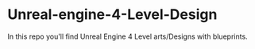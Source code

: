 # Unreal-engine-4-Level-Design

In this repo you'll find Unreal Engine 4 Level arts/Designs with blueprints.
